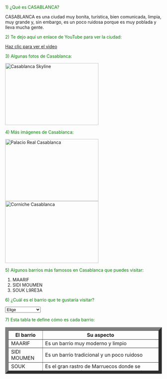 <!DOCTYPE html>
<html lang="es">
<head>
  <meta charset="UTF-8">
  <title>PAGINA DE AMINE</title>
</head>
<body>

<p style="color:green;">1) ¿Qué es CASABLANCA?</p>
<p>CASABLANCA es una ciudad muy bonita, turística, bien comunicada, limpia, muy grande y, sin embargo, es un poco ruidosa porque es muy poblada y lleva mucha gente.</p>

<p style="color:green;">2) Te dejo aquí un enlace de YouTube para ver la ciudad:</p>
<a href="https://youtu.be/jzdY46nM_2Q?si=Tempi7Fv87YLnjZo">Haz clic para ver el video</a>

<p style="color:green;">3) Algunas fotos de Casablanca:</p>
<img src="https://upload.wikimedia.org/wikipedia/commons/thumb/e/e4/Casablanca_City_Skyline.jpg/800px-Casablanca_City_Skyline.jpg" alt="Casablanca Skyline" width="300" height="200">

<p style="color:green;">4) Más imágenes de Casablanca:</p>
<img src="https://upload.wikimedia.org/wikipedia/commons/a/a5/Palais_Royal_Casablanca.jpg" alt="Palacio Real Casablanca" width="300" height="200">
<img src="https://upload.wikimedia.org/wikipedia/commons/2/25/Corniche_Casablanca.jpg" alt="Corniche Casablanca" width="300" height="200">

<p style="color:green;">5) Algunos barrios más famosos en Casablanca que puedes visitar:</p>
<ol start="1">
  <li>MAARIF</li>
  <li>SIDI MOUMEN</li>
  <li>SOUK L9RE3A</li>
</ol> 

<script>
  var nombre = prompt('Escribe tu nombre:', '');
  alert('Bienvenido a la página de Amine');
</script>

<p style="color:green;">6) ¿Cuál es el barrio que te gustaría visitar?</p>
<select>
  <option value="Elige">Elige</option>
  <option value="MAARIF">MAARIF</option>
  <option value="SIDI MOUMEN">SIDI MOUMEN</option>
  <option value="SOUK L9RE3A">SOUK L9RE3A</option>
</select>

<!-- Aquí va la tabla al final -->
<p style="color:green;">7) Esta tabla te define cómo es cada barrio:</p>

<table border="10px" cellpadding="3" cellspacing="10" width="200" height="150">
   <tr>
     <th>El barrio</th>
     <th>Su aspecto</th>
   </tr> 
   <tr>
     <td>MAARIF</td>
     <td>Es un barrio muy moderno y limpio</td>
   </tr>
   <tr>
     <td>SIDI MOUMEN</td>
     <td>Es un barrio tradicional y un poco ruidoso</td>
   </tr>
   <tr>
     <td>SOUK L9RE3A</td>
     <td>Es el gran rastro de Marruecos donde se vende de todo (ropa, móviles, animales...)</td>
   </tr>
</table>  

</body>
</html>



 

